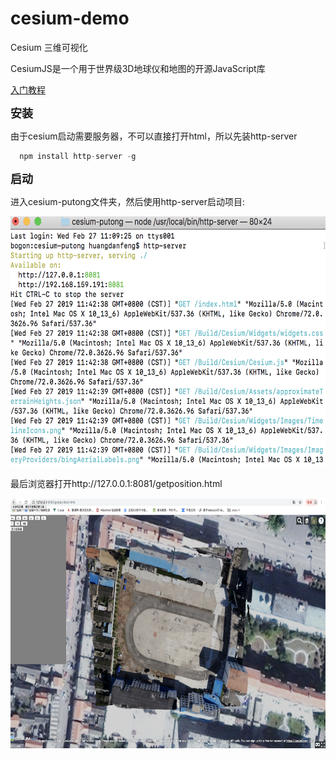 # cesium-demo
  
  Cesium 三维可视化 
  
  CesiumJS是一个用于世界级3D地球仪和地图的开源JavaScript库
  
  [入门教程](https://cesium.com/docs/tutorials/getting-started/)

  **<font size=4>安装</font>**
  
  由于cesium启动需要服务器，不可以直接打开html，所以先装http-server

```javascript
  npm install http-server -g
```

  
  **<font size=4>启动</font>**
  
  进入cesium-putong文件夹，然后使用http-server启动项目:
  
  <img src="/image/localhost.png"  width="600" height="400">
  
  最后浏览器打开http://127.0.0.1:8081/getposition.html
    
  <img src="/image/getposition.png"  width="600" height="400">

